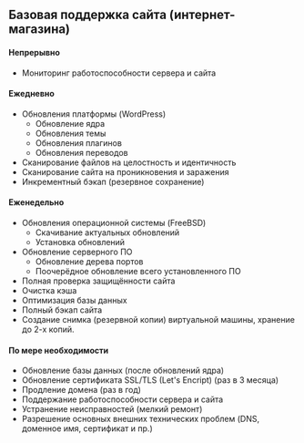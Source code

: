 ## Базовая поддержка сайта (интернет-магазина)

#### Непрерывно
- Мониторинг работоспособности сервера и сайта

#### Ежедневно
- Обновления платформы (WordPress)
  - Обновление ядра
  - Обновления темы
  - Обновления плагинов
  - Обновления переводов
- Сканирование файлов на целостность и идентичность
- Сканирование сайта на проникновения и заражения
- Инкрементный бэкап (резервное сохранение)

#### Еженедельно
- Обновления операционной системы (FreeBSD)
  - Скачивание актуальных обновлений
  - Установка обновлений
- Обновление серверного ПО
  - Обновление дерева портов
  - Поочерёдное обновление всего установленного ПО
- Полная проверка защищённости сайта
- Очистка кэша
- Оптимизация базы данных
- Полный бэкап сайта
- Создание снимка (резервной копии) виртуальной машины, хранение до 2-х копий.

#### По мере необходимости
- Обновление базы данных (после обновлений ядра)
- Обновление сертификата SSL/TLS (Let's Encript) (раз в 3 месяца)
- Продление домена (раз в год)
- Поддержание работоспособности сервера и сайта
- Устранение неисправностей (мелкий ремонт)
- Разрешение основных внешних технических проблем (DNS, доменное имя, сертификат и пр.)

